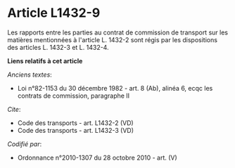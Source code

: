 # Article L1432-9

Les rapports entre les parties au contrat de commission de transport sur les matières mentionnées à l'article L. 1432-2 sont
régis par les dispositions des articles L. 1432-3 et L. 1432-4.

**Liens relatifs à cet article**

_Anciens textes_:

  - Loi n°82-1153 du 30 décembre 1982 - art. 8 (Ab), alinéa 6, ecqc les contrats de commission, paragraphe II

_Cite_:

  - Code des transports - art. L1432-2 (VD)
  - Code des transports - art. L1432-3 (VD)

_Codifié par_:

  - Ordonnance n°2010-1307 du 28 octobre 2010 - art. (V)
